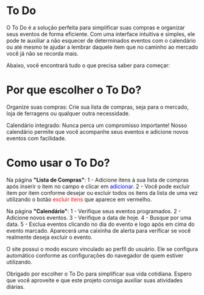 <h1 align="left"> To Do </h1>

<p>
O To Do é a solução perfeita para simplificar suas compras e organizar seus eventos de forma eficiente. Com uma interface intuitiva e simples, ele pode te auxiliar a não esquecer de determinados eventos com o calendário ou até mesmo te ajudar a lembrar daquele item que no caminho ao mercado você já não se recorda mais. 

Abaixo, você encontrará tudo o que precisa saber para começar:

<h1>Por que escolher o To Do?</h1>

Organize suas compras: Crie sua lista de compras, seja para o mercado, loja de ferragens ou qualquer outra necessidade.

Calendário integrado: Nunca perca um compromisso importante! Nosso calendário permite que você acompanhe seus eventos e adicione novos eventos com facilidade.

<h1>Como usar o To Do?</h1>

Na página <b>"Lista de Compras"</b>: 
1 - Adicione itens à sua lista de compras após inserir o item no campo e clicar em <span style="color: blue;">adicionar</span>.
2 - Você pode excluir item por item conforme desejar ou excluir todos os itens da lista de uma vez utilizando o botão <span style="color: red;">excluir itens</span> que aparece em vermelho.

Na página <b>"Calendário"</b>: 
1 - Verifique seus eventos programados.
2 - Adicione novos eventos. 
3 - Verifique a data de hoje.
4 - Busque por uma data.
5 - Exclua eventos clicando no dia do evento e logo após em cima do evento marcado. Aparecerá uma caixinha de alerta para verificar se você realmente deseja excluir o evento.

O site possui o modo escuro vinculado ao perfil do usuário. Ele se configura automático conforme as configurações do navegador de quem estiver utilizando. 

Obrigado por escolher o To Do para simplificar sua vida cotidiana. Espero que você aproveite e que este projeto consiga auxiliar suas atividades diárias. 
</p>
